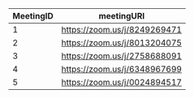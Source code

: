 MeetingID | meetingURl
--- | ---
1 | https://zoom.us/j/8249269471
2 | https://zoom.us/j/8013204075
3 | https://zoom.us/j/2758688091
4 | https://zoom.us/j/6348967699
5 | https://zoom.us/j/0024894517